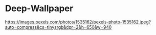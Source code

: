 # Deep-Wallpaper
https://images.pexels.com/photos/1535162/pexels-photo-1535162.jpeg?auto=compress&cs=tinysrgb&dpr=2&h=650&w=940
